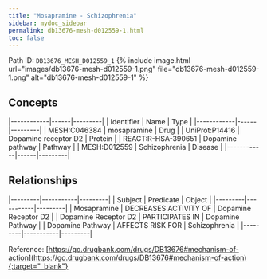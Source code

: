 ```yaml
---
title: "Mosapramine - Schizophrenia"
sidebar: mydoc_sidebar
permalink: db13676-mesh-d012559-1.html
toc: false 
---
```



Path ID: `DB13676_MESH_D012559_1`
{% include image.html url="images/db13676-mesh-d012559-1.png" file="db13676-mesh-d012559-1.png" alt="db13676-mesh-d012559-1" %}

## Concepts

|------------|------|---------|
| Identifier | Name | Type    |
|------------|------|---------|
| MESH:C046384 | mosapramine | Drug |
| UniProt:P14416 | Dopamine receptor D2 | Protein |
| REACT:R-HSA-390651 | Dopamine pathway | Pathway |
| MESH:D012559 | Schizophrenia | Disease |
|------------|------|---------|

## Relationships

|---------|-----------|---------|
| Subject | Predicate | Object  |
|---------|-----------|---------|
| Mosapramine | DECREASES ACTIVITY OF | Dopamine Receptor D2 |
| Dopamine Receptor D2 | PARTICIPATES IN | Dopamine Pathway |
| Dopamine Pathway | AFFECTS RISK FOR | Schizophrenia |
|---------|-----------|---------|

Reference: [https://go.drugbank.com/drugs/DB13676#mechanism-of-action](https://go.drugbank.com/drugs/DB13676#mechanism-of-action){:target="_blank"}